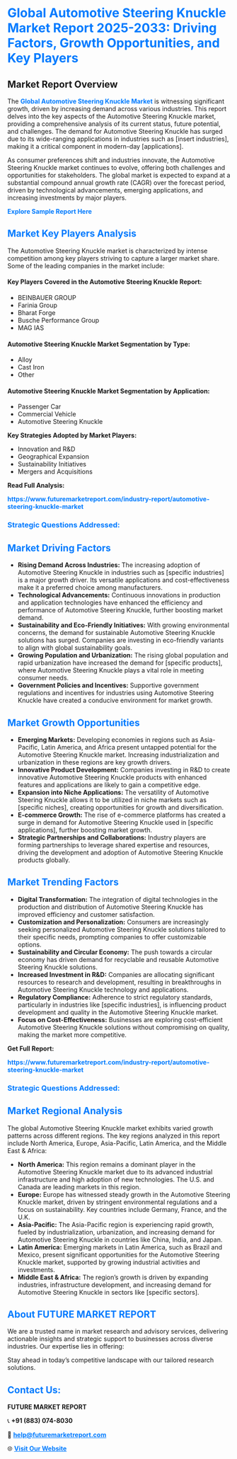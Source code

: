 <h1 style="color: #007BFF;">Global Automotive Steering Knuckle Market Report 2025-2033: Driving Factors, Growth Opportunities, and Key Players</h1>

<section id="overview">
<h2>Market Report Overview</h2>
<p>The <a href="https://www.futuremarketreport.com/industry-report/automotive-steering-knuckle-market" style="color: #007BFF; text-decoration: none;"><strong>Global Automotive Steering Knuckle Market</strong></a> is witnessing significant growth, driven by increasing demand across various industries. This report delves into the key aspects of the Automotive Steering Knuckle market, providing a comprehensive analysis of its current status, future potential, and challenges. The demand for Automotive Steering Knuckle has surged due to its wide-ranging applications in industries such as [insert industries], making it a critical component in modern-day [applications].</p>
<p>As consumer preferences shift and industries innovate, the Automotive Steering Knuckle market continues to evolve, offering both challenges and opportunities for stakeholders. The global market is expected to expand at a substantial compound annual growth rate (CAGR) over the forecast period, driven by technological advancements, emerging applications, and increasing investments by major players.</p>
</section>

<section id="overview">
<p><a href="https://www.futuremarketreport.com/request-sample/reportId=125970" style="color: #007BFF; text-decoration: none;"><strong>Explore Sample Report Here</strong></a></p>
</section>

<section id="key-players">
<h2 style="color: #007BFF;">Market Key Players Analysis</h2>
<p>The Automotive Steering Knuckle market is characterized by intense competition among key players striving to capture a larger market share. Some of the leading companies in the market include:</p>
<h4>Key Players Covered in the Automotive Steering Knuckle Report:</h4>
<ul><li>BEINBAUER GROUP</li><li>Farinia Group</li><li>Bharat Forge</li><li>Busche Performance Group</li><li>MAG IAS</li></ul>
<h4>Automotive Steering Knuckle Market Segmentation by Type:</h4>
<ul><li>Alloy</li><li>Cast Iron</li><li>Other</li></ul>

<h4>Automotive Steering Knuckle Market Segmentation by Application:</h4>
<ul><li>Passenger Car</li><li>Commercial Vehicle</li><li>Automotive Steering Knuckle</li></ul>
<p><strong>Key Strategies Adopted by Market Players:</strong></p>
<ul>
<li>Innovation and R&D</li>
<li>Geographical Expansion</li>
<li>Sustainability Initiatives</li>
<li>Mergers and Acquisitions</li>
</ul>
</section>

<section>
<p><strong>Read Full Analysis: </strong></p><a href="https://www.futuremarketreport.com/industry-report/automotive-steering-knuckle-market" style="color: #007BFF; text-decoration: none;"><strong>https://www.futuremarketreport.com/industry-report/automotive-steering-knuckle-market</strong></a>
<h3 style="color: #007BFF;">Strategic Questions Addressed:</h3>
</section>

<section id="driving-factors">
<h2 style="color: #007BFF;">Market Driving Factors</h2>
<ul>
<li><strong>Rising Demand Across Industries:</strong> The increasing adoption of Automotive Steering Knuckle in industries such as [specific industries] is a major growth driver. Its versatile applications and cost-effectiveness make it a preferred choice among manufacturers.</li>
<li><strong>Technological Advancements:</strong> Continuous innovations in production and application technologies have enhanced the efficiency and performance of Automotive Steering Knuckle, further boosting market demand.</li>
<li><strong>Sustainability and Eco-Friendly Initiatives:</strong> With growing environmental concerns, the demand for sustainable Automotive Steering Knuckle solutions has surged. Companies are investing in eco-friendly variants to align with global sustainability goals.</li>
<li><strong>Growing Population and Urbanization:</strong> The rising global population and rapid urbanization have increased the demand for [specific products], where Automotive Steering Knuckle plays a vital role in meeting consumer needs.</li>
<li><strong>Government Policies and Incentives:</strong> Supportive government regulations and incentives for industries using Automotive Steering Knuckle have created a conducive environment for market growth.</li>
</ul>
</section>

<section id="growth-opportunities">
<h2 style="color: #007BFF;">Market Growth Opportunities</h2>
<ul>
<li><strong>Emerging Markets:</strong> Developing economies in regions such as Asia-Pacific, Latin America, and Africa present untapped potential for the Automotive Steering Knuckle market. Increasing industrialization and urbanization in these regions are key growth drivers.</li>
<li><strong>Innovative Product Development:</strong> Companies investing in R&D to create innovative Automotive Steering Knuckle products with enhanced features and applications are likely to gain a competitive edge.</li>
<li><strong>Expansion into Niche Applications:</strong> The versatility of Automotive Steering Knuckle allows it to be utilized in niche markets such as [specific niches], creating opportunities for growth and diversification.</li>
<li><strong>E-commerce Growth:</strong> The rise of e-commerce platforms has created a surge in demand for Automotive Steering Knuckle used in [specific applications], further boosting market growth.</li>
<li><strong>Strategic Partnerships and Collaborations:</strong> Industry players are forming partnerships to leverage shared expertise and resources, driving the development and adoption of Automotive Steering Knuckle products globally.</li>
</ul>
</section>

<section id="trending-factors">
<h2 style="color: #007BFF;">Market Trending Factors</h2>
<ul>
<li><strong>Digital Transformation:</strong> The integration of digital technologies in the production and distribution of Automotive Steering Knuckle has improved efficiency and customer satisfaction.</li>
<li><strong>Customization and Personalization:</strong> Consumers are increasingly seeking personalized Automotive Steering Knuckle solutions tailored to their specific needs, prompting companies to offer customizable options.</li>
<li><strong>Sustainability and Circular Economy:</strong> The push towards a circular economy has driven demand for recyclable and reusable Automotive Steering Knuckle solutions.</li>
<li><strong>Increased Investment in R&D:</strong> Companies are allocating significant resources to research and development, resulting in breakthroughs in Automotive Steering Knuckle technology and applications.</li>
<li><strong>Regulatory Compliance:</strong> Adherence to strict regulatory standards, particularly in industries like [specific industries], is influencing product development and quality in the Automotive Steering Knuckle market.</li>
<li><strong>Focus on Cost-Effectiveness:</strong> Businesses are exploring cost-efficient Automotive Steering Knuckle solutions without compromising on quality, making the market more competitive.</li>
</ul>
</section>

<section>
<p><strong>Get Full Report: </strong></p><a href="https://www.futuremarketreport.com/industry-report/automotive-steering-knuckle-market" style="color: #007BFF; text-decoration: none;"><strong>https://www.futuremarketreport.com/industry-report/automotive-steering-knuckle-market</strong></a>
<h3 style="color: #007BFF;">Strategic Questions Addressed:</h3>
</section>


<section id="regional-analysis">
<h2 style="color: #007BFF;">Market Regional Analysis</h2>
<p>The global Automotive Steering Knuckle market exhibits varied growth patterns across different regions. The key regions analyzed in this report include North America, Europe, Asia-Pacific, Latin America, and the Middle East & Africa:</p>
<ul>
<li><strong>North America:</strong> This region remains a dominant player in the Automotive Steering Knuckle market due to its advanced industrial infrastructure and high adoption of new technologies. The U.S. and Canada are leading markets in this region.</li>
<li><strong>Europe:</strong> Europe has witnessed steady growth in the Automotive Steering Knuckle market, driven by stringent environmental regulations and a focus on sustainability. Key countries include Germany, France, and the U.K.</li>
<li><strong>Asia-Pacific:</strong> The Asia-Pacific region is experiencing rapid growth, fueled by industrialization, urbanization, and increasing demand for Automotive Steering Knuckle in countries like China, India, and Japan.</li>
<li><strong>Latin America:</strong> Emerging markets in Latin America, such as Brazil and Mexico, present significant opportunities for the Automotive Steering Knuckle market, supported by growing industrial activities and investments.</li>
<li><strong>Middle East & Africa:</strong> The region’s growth is driven by expanding industries, infrastructure development, and increasing demand for Automotive Steering Knuckle in sectors like [specific sectors].</li>
</ul>
</section>

<footer>
<h2 style="color: #007BFF;">About FUTURE MARKET REPORT</h2>
<p>We are a trusted name in market research and advisory services, delivering actionable insights and strategic support to businesses across diverse industries. Our expertise lies in offering:</p>

<p>Stay ahead in today’s competitive landscape with our tailored research solutions.</p>

<h2 style="color: #007BFF;">Contact Us:</h2>
<p><strong>FUTURE MARKET REPORT</strong></p>
<p>📞 <strong>+91 (883) 074-8030</strong></p>
<p>📧 <strong><a href="mailto:help@futuremarketreport.com" style="color: #007BFF;">help@futuremarketreport.com</a></strong></p>
<p>🌐 <strong><a href="https://www.futuremarketreport.com/" style="color: #007BFF;">Visit Our Website</a></strong></p>
</footer>
